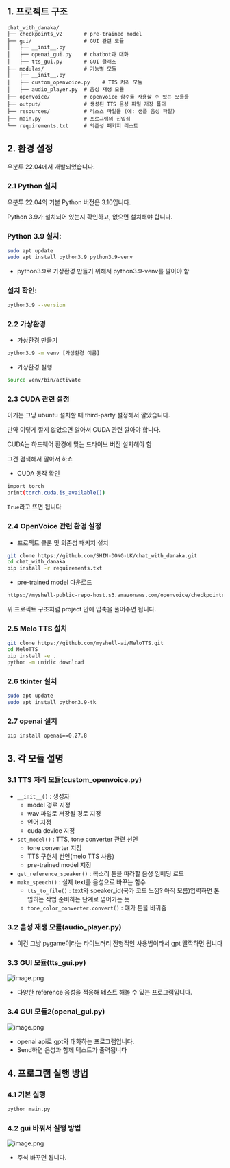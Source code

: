 ## 1. 프로젝트 구조

```
chat_with_danaka/
├── checkpoints_v2       # pre-trained model
├── gui/                 # GUI 관련 모듈
│   ├── __init__.py      
│   ├── openai_gui.py    # chatbot과 대화
│   ├── tts_gui.py       # GUI 클래스
├── modules/             # 기능별 모듈
│   ├── __init__.py      
│   ├── custom_openvoice.py    # TTS 처리 모듈
│   ├── audio_player.py  # 음성 재생 모듈
├── openvoice/           # openvoice 함수를 사용할 수 있는 모듈들
├── output/              # 생성된 TTS 음성 파일 저장 폴더
├── resources/           # 리소스 파일들 (예: 샘플 음성 파일)
├── main.py              # 프로그램의 진입점
└── requirements.txt     # 의존성 패키지 리스트
```

## 2. 환경 설정

우분투 22.04에서 개발되었습니다.

### 2.1 Python 설치

우분투 22.04의 기본 Python 버전은 3.10입니다.

Python 3.9가 설치되어 있는지 확인하고, 없으면 설치해야 합니다.

### Python 3.9 설치:

```bash
sudo apt update
sudo apt install python3.9 python3.9-venv
```

- python3.9로 가상환경 만들기 위해서 python3.9-venv를 깔아야 함

### 설치 확인:

```bash
python3.9 --version
```

### 2.2 가상환경

- 가상환경 만들기

```bash
python3.9 -m venv [가상환경 이름]
```

- 가상환경 실행

```bash
source venv/bin/activate
```

### 2.3 CUDA 관련 설정

이거는 그냥 ubuntu 설치할 때 third-party 설정해서 깔았습니다.

만약 이렇게 깔지 않았으면 알아서 CUDA 관련 깔아야 합니다.

CUDA는 하드웨어 환경에 맞는 드라이브 버전 설치해야 함

그건 검색해서 알아서 하쇼

- CUDA 동작 확인

```bash
import torch
print(torch.cuda.is_available())
```

`True`라고 뜨면 됩니다

### 2.4 OpenVoice 관련 환경 설정

- 프로젝트 클론 및 의존성 패키지 설치

```bash
git clone https://github.com/SHIN-DONG-UK/chat_with_danaka.git
cd chat_with_danaka
pip install -r requirements.txt
```

- pre-trained model 다운로드

```bash
https://myshell-public-repo-host.s3.amazonaws.com/openvoice/checkpoints_v2_0417.zip
```

위 프로젝트 구조처럼 project 안에 압축을 풀어주면 됩니다.

### 2.5 Melo TTS 설치

```bash
git clone https://github.com/myshell-ai/MeloTTS.git
cd MeloTTS
pip install -e .
python -m unidic download
```

### 2.6 tkinter 설치

```bash
sudo apt update
sudo apt install python3.9-tk
```

### 2.7 openai 설치

```bash
pip install openai==0.27.8
```

## 3. 각 모듈 설명

### 3.1 TTS 처리 모듈(custom_openvoice.py)

- `__init__()` : 생성자
    - model 경로 지정
    - wav 파일로 저장될 경로 지정
    - 언어 지정
    - cuda device 지정
- `set_model()` : TTS, tone converter 관련 선언
    - tone converter 지정
    - TTS 구현체 선언(melo TTS 사용)
    - pre-trained model 지정
- `get_reference_speaker()` : 목소리 톤을 따라할 음성 임베딩 로드
- `make_speech()`  : 실제 text를 음성으로 바꾸는 함수
    - `tts_to_file()` : text와 speaker_id(국가 코드 느낌? 아직 모름)입력하면 톤 입히는 작업 준비하는 단계로 넘어가는 듯
    - `tone_color_converter.convert()` : 얘가 톤을 바꿔줌

### 3.2 음성 재생 모듈(audio_player.py)

- 이건 그냥 pygame이라는 라이브러리 전형적인 사용법이라서 gpt 딸깍하면 됩니다

### 3.3 GUI 모듈(tts_gui.py)

![image.png](https://prod-files-secure.s3.us-west-2.amazonaws.com/f0d09fab-f760-445a-969a-74459f3b88cd/188d374b-98f1-43c7-811c-7ad486217f2b/image.png)

- 다양한 reference 음성을 적용해 테스트 해볼 수 있는 프로그램입니다.

### 3.4 GUI 모듈2(openai_gui.py)

![image.png](https://prod-files-secure.s3.us-west-2.amazonaws.com/f0d09fab-f760-445a-969a-74459f3b88cd/01c28040-f4fa-463f-a4ef-48f2ec83231a/image.png)

- openai api로 gpt와 대화하는 프로그램입니다.
- Send하면 음성과 함께 텍스트가 출력됩니다

## 4. 프로그램 실행 방법

### 4.1 기본 실행

```bash
python main.py
```

### 4.2 gui 바꿔서 실행 방법

![image.png](https://prod-files-secure.s3.us-west-2.amazonaws.com/f0d09fab-f760-445a-969a-74459f3b88cd/69344d96-9d56-4c85-9445-079242002e06/image.png)

- 주석 바꾸면 됩니다.

